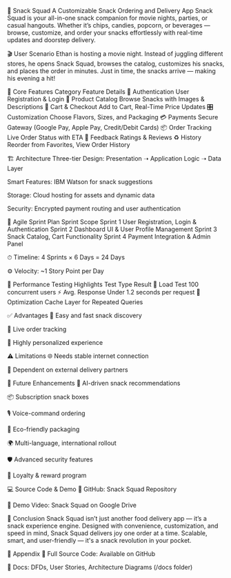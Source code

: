 🍿 Snack Squad
A Customizable Snack Ordering and Delivery App
Snack Squad is your all-in-one snack companion for movie nights, parties, or casual hangouts. Whether it’s chips, candies, popcorn, or beverages — browse, customize, and order your snacks effortlessly with real-time updates and doorstep delivery.

🎬 User Scenario
Ethan is hosting a movie night. Instead of juggling different stores, he opens Snack Squad, browses the catalog, customizes his snacks, and places the order in minutes. Just in time, the snacks arrive — making his evening a hit!

🧠 Core Features
Category	Feature Details
🔐 Authentication	User Registration & Login
🍿 Product Catalog	Browse Snacks with Images & Descriptions
🛒 Cart & Checkout	Add to Cart, Real-Time Price Updates
🎛️ Customization	Choose Flavors, Sizes, and Packaging
💳 Payments	Secure Gateway (Google Pay, Apple Pay, Credit/Debit Cards)
📦 Order Tracking	Live Order Status with ETA
🌟 Feedback	Ratings & Reviews
♻️ History	Reorder from Favorites, View Order History

🏗️ Architecture
Three-tier Design:
Presentation ➝ Application Logic ➝ Data Layer

Smart Features:
IBM Watson for snack suggestions

Storage:
Cloud hosting for assets and dynamic data

Security:
Encrypted payment routing and user authentication

📆 Agile Sprint Plan
Sprint	Scope
Sprint 1	User Registration, Login & Authentication
Sprint 2	Dashboard UI & User Profile Management
Sprint 3	Snack Catalog, Cart Functionality
Sprint 4	Payment Integration & Admin Panel

⏱ Timeline: 4 Sprints × 6 Days = 24 Days

⚙️ Velocity: ~1 Story Point per Day

🧪 Performance Testing Highlights
Test Type	Result
👥 Load Test	100 concurrent users
⚡ Avg. Response	Under 1.2 seconds per request
🧠 Optimization	Cache Layer for Repeated Queries

✅ Advantages
🔎 Easy and fast snack discovery

🚚 Live order tracking

🎯 Highly personalized experience

⚠️ Limitations
🌐 Needs stable internet connection

🚗 Dependent on external delivery partners

🚀 Future Enhancements
🤖 AI-driven snack recommendations

📦 Subscription snack boxes

🎙️ Voice-command ordering

🌱 Eco-friendly packaging

🌍 Multi-language, international rollout

🛡️ Advanced security features

🎁 Loyalty & reward program

💻 Source Code & Demo
🔗 GitHub: Snack Squad Repository

🎥 Demo Video: Snack Squad on Google Drive

🙌 Conclusion
Snack Squad isn’t just another food delivery app — it’s a snack experience engine. Designed with convenience, customization, and speed in mind, Snack Squad delivers joy one order at a time. Scalable, smart, and user-friendly — it's a snack revolution in your pocket.

📎 Appendix
📁 Full Source Code: Available on GitHub

📜 Docs: DFDs, User Stories, Architecture Diagrams (/docs folder)
